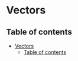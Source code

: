 # Vectors
## Table of contents
<!-- TOC -->

- [Vectors](#vectors)
    - [Table of contents](#table-of-contents)

<!-- /TOC -->
